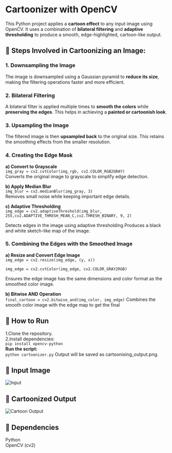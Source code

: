 # Cartoonizer with OpenCV
This Python project applies a **cartoon effect** to any input image using OpenCV. It uses a combination of **bilateral filtering** and **adaptive thresholding** to produce a smooth, edge-highlighted, cartoon-like output.

## 📌 Steps Involved in Cartoonizing an Image:
### 1. Downsampling the Image
The image is downsampled using a Gaussian pyramid to **reduce its size**, making the filtering operations faster and more efficient.

### 2. Bilateral Filtering
A bilateral filter is applied multiple times to **smooth the colors** while **preserving the edges**.
This helps in achieving a **painted or cartoonish look**.

### 3. Upsampling the Image
The filtered image is then **upsampled back** to the original size.
This retains the smoothing effects from the smaller resolution.

### 4. Creating the Edge Mask
**a) Convert to Grayscale**<br/>
```img_gray = cv2.cvtColor(img_rgb, cv2.COLOR_RGB2GRAY)```
<br/>
Converts the original image to grayscale to simplify edge detection.

**b) Apply Median Blur**<br/>
```img_blur = cv2.medianBlur(img_gray, 3)```
<br/>
Removes small noise while keeping important edge details.

**c) Adaptive Thresholding**<br/>
```img_edge = cv2.adaptiveThreshold(img_blur, 255,cv2.ADAPTIVE_THRESH_MEAN_C,cv2.THRESH_BINARY, 9, 2)```
<br/>

Detects edges in the image using adaptive thresholding.Produces a black and white sketch-like map of the image.

### 5. Combining the Edges with the Smoothed Image
**a) Resize and Convert Edge Image**<br/>
```img_edge = cv2.resize(img_edge, (y, x))```

```img_edge = cv2.cvtColor(img_edge, cv2.COLOR_GRAY2RGB)```

Ensures the edge image has the same dimensions and color format as the smoothed color image.

**b) Bitwise AND Operation**<br/>
```final_cartoon = cv2.bitwise_and(img_color, img_edge)```
Combines the smooth color image with the edge map to get the final

## 🚀 How to Run
1.Clone the repository.<br/>
2.Install dependencies:<br/>
```pip install opencv-python```<br/>
**Run the script:**<br/>
```python cartoonizer.py```
Output will be saved as cartoonising_output.png.<br/>

## 🧾 Input Image

![Input](cartoonising_input.png)

## 🎨 Cartoonized Output

![Cartoon Output](cartoonising_output.png)



## 📁 Dependencies
Python<br/>
OpenCV (cv2)
